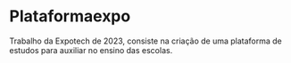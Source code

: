 # Plataformaexpo
Trabalho da Expotech de 2023, consiste na criação de uma plataforma de estudos para auxiliar no ensino das escolas.
